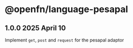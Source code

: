 # @openfn/language-pesapal

## 1.0.0 2025 April 10

Implement `get`, `post` and `request` for the pesapal adaptor

